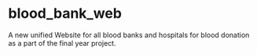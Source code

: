 # blood_bank_web

A new unified Website for all blood banks and hospitals for blood donation as a part of the final year project. 
